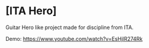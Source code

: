 # [ITA Hero]

Guitar Hero like project made for discipline from ITA.

Demo: https://www.youtube.com/watch?v=EsHjlR274Rk
